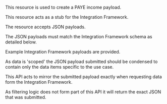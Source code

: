 <p>This resource is used to create a PAYE income payload.</p>
<p>This resource acts as a stub for the Integration Framework.</p>
<p>The resource accepts JSON payloads.</p>
<p>The JSON payloads must match the Integration Framework schema as detailed below.</p>
<p>Example Integration Framework payloads are provided.</p>
<p>As data is 'scoped' the JSON payload submitted should be condensed to contain only the data items specific to the use case.</p>
<p>This API acts to mirror the submitted payload exactly when requesting data form the Integration Framework.</p>
<p>As filtering logic does not form part of this API it will return the exact JSON that was submitted.</p>